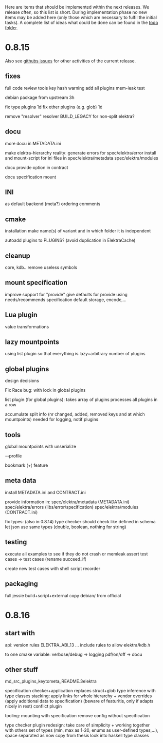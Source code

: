 Here are items that should be implemented within the next releases.
We release often, so this list is short.
During implementation phase no new items may be added here (only
those which are necessary to fulfil the initial tasks).
A complete list of ideas what could be done can be found in the
[todo folder](.).


# 0.8.15

Also see [githubs issues](http://git.libelektra.org/issues)
for other activities of the current release.

## fixes

full code review tools
key hash warning
add all plugins mem-leak test

debian package from upstream 3h

fix type plugins 1d
fix other plugins (e.g. glob) 1d

remove "resolver" resolver
BUILD_LEGACY for non-split elektra?

## docu

more docu in METADATA.ini

make elektra-hierarchy reality:
	generate errors for spec/elektra/error
	install and mount-script for ini files in spec/elektra/metadata spec/elektra/modules


docu provide option in contract

docu specification mount


## INI

as default backend (meta?)
ordering
comments

## cmake

installation
make name(s) of variant and in which folder it is independent

autoadd plugins to PLUGINS? (avoid duplication in ElektraCache)


## cleanup

core, kdb.. remove useless symbols

## mount specification

improve support for "provide"
give defaults for provide using needs/recommends specification
default storage, encode,...

## Lua plugin

value transformations

## lazy mountpoints


using list plugin
so that everything is lazy+arbitrary number of plugins


## global plugins

design decisions

Fix Race bug: with lock in global plugins

list plugin (for global plugins): takes array of plugins
	processes all plugins in a row

accumulate split info (nr changed, added, removed keys and at which mountpoints)
needed for logging, notif plugins

## tools

global mountpoints with unserialize

--profile

bookmark (+) feature

## meta data ##

install METADATA.ini and CONTRACT.ini

provide information in:
	spec/elektra/metadata (METADATA.ini)
	spec/elektra/errors (libs/error/specification)
	spec/elektra/modules (CONTRACT.ini)

fix types: (also in 0.8.14)
	type checker should check like defined in schema
	let json use same types (double, boolean, nothing for string)

## testing

execute all examples to see if they do not crash or memleak
	assert test cases -> test cases (rename succeed_if)

create new test cases with shell script recorder

## packaging

full jessie build+script+external
copy debian/ from official





# 0.8.16

## start with

api:
	version rules ELEKTRA_ABI_13 ...
	include rules to allow elektra/kdb.h

to one cmake variable:
	verbose/debug -> logging
	pdf/on/off -> docu

## other stuff

md_src_plugins_keytometa_README.3elektra

specification checker+application
	replaces struct+glob
	type inference with type classes
	stacking: apply links for whole hierarchy
	+ vendor overrides (apply additional data to specification)
	(beware of featuritis, only if adapts nicely in rest)
	conflict plugin

tooling:
	mounting with specification
	remove config without specification

type checker plugin redesign: take care of simplicity + working together with others
	set of types (min, max as 1-20, enums as user-defined types,...), space separated as now
	copy from thesis
	look into haskell type classes

